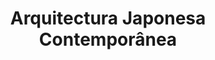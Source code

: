 ---
ref: sol-231-0010
title: "Arquitectura Japonesa Contemporânea"
author_name: ["unknown author"]
publisher: ["Fundação Oriente"]
year: "unknown date"
origin: ["Portugal"]
formats: ["catalogue"]
disciplines: ["graphic-design"]
tags:
layout: artifact
status: ["scan"]
published: false
int_published: false
image_count:
date_added: 2023-06-16
batch:
---